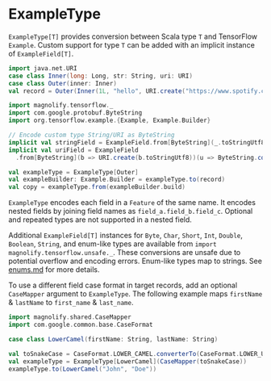 ExampleType
===========

`ExampleType[T]` provides conversion between Scala type `T` and TensorFlow `Example`. Custom support for type `T` can be added with an implicit instance of `ExampleField[T]`.

```scala
import java.net.URI
case class Inner(long: Long, str: String, uri: URI)
case class Outer(inner: Inner)
val record = Outer(Inner(1L, "hello", URI.create("https://www.spotify.com")))

import magnolify.tensorflow._
import com.google.protobuf.ByteString
import org.tensorflow.example.{Example, Example.Builder}

// Encode custom type String/URI as ByteString
implicit val stringField = ExampleField.from[ByteString](_.toStringUtf8)(ByteString.copyFromUtf8)
implicit val uriField = ExampleField
  .from[ByteString](b => URI.create(b.toStringUtf8))(u => ByteString.copyFromUtf8(u.toString))

val exampleType = ExampleType[Outer]
val exampleBuilder: Example.Builder = exampleType.to(record)
val copy = exampleType.from(exampleBuilder.build)
```

`ExampleType` encodes each field in a `Feature` of the same name. It encodes nested fields by joining field names as `field_a.field_b.field_c`. Optional and repeated types are not supported in a nested field.

Additional `ExampleField[T]` instances for `Byte`, `Char`, `Short`, `Int`, `Double`, `Boolean`, `String`, and enum-like types are available from `import magnolify.tensorflow.unsafe._`. These conversions are unsafe due to potential overflow and encoding errors.  Enum-like types map to strings. See [enums.md](https://github.com/spotify/magnolify/tree/master/docs/enums.md) for more details.

To use a different field case format in target records, add an optional `CaseMapper` argument to `ExampleType`. The following example maps `firstName` & `lastName` to `first_name` & `last_name`.

```scala
import magnolify.shared.CaseMapper
import com.google.common.base.CaseFormat

case class LowerCamel(firstName: String, lastName: String)

val toSnakeCase = CaseFormat.LOWER_CAMEL.converterTo(CaseFormat.LOWER_UNDERSCORE).convert _
val exampleType = ExampleType[LowerCamel](CaseMapper(toSnakeCase))
exampleType.to(LowerCamel("John", "Doe"))
```
